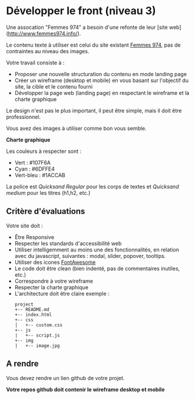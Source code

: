 # Développer le front (niveau 3)

Une assocation "Femmes 974" a besoin d'une refonte de leur [site web] (http://www.femmes974.info/). 

Le contenu texte à utiliser est celui du site existant [Femmes 974](http://www.femmes974.info/), pas de contraintes au niveau des images.

Votre travail consiste à :

* Proposer une nouvelle structuration du contenu en mode landing page
* Créer un wireframe (desktop et mobile) en vous basant sur l'objectif du site, la cible et le contenu fourni
* Développer la page web (landing page) en respectant le wireframe et la charte graphique

Le design n'est pas le plus important, il peut être simple,  mais il doit être professionnel.

Vous avez des images à utiliser comme bon vous semble.

**Charte graphique** 

Les couleurs à respecter sont : 

* Vert : #107F6A
* Cyan : #6DFFE4
* Vert-bleu : #1ACCAB

La police est *Quicksand Regular* pour les corps de textes et *Quicksand medium* pour les titres (h1,h2, etc.)

## Critère d'évaluations

Votre site doit : 

* Être Responsive
* Respecter les standards d'accessibilité web
* Utiliser intelligemment au moins une des fonctionnalités, en relation avec du javascript, suivantes  : modal, slider, popover, tooltips.
* Utiliser des icones [FontAwesome](https://fontawesome.com/)
* Le code doit être clean (bien indenté, pas de commentaires inutiles, etc.)
* Correspondre à votre wireframe
* Respecter la charte graphique
* L'architecture doit être claire 
  exemple : 
    ```
    project
    +-- README.md
    +-- index.html    
    +-- css
    │   +-- custom.css   
    +-- js
    |   +-- script.js
    +-- img
    |   +-- image.jpg    
    ```

## A rendre 

Vous devez rendre un lien github de votre projet.

**Votre repos github doit contenir le wireframe desktop et mobile** 
